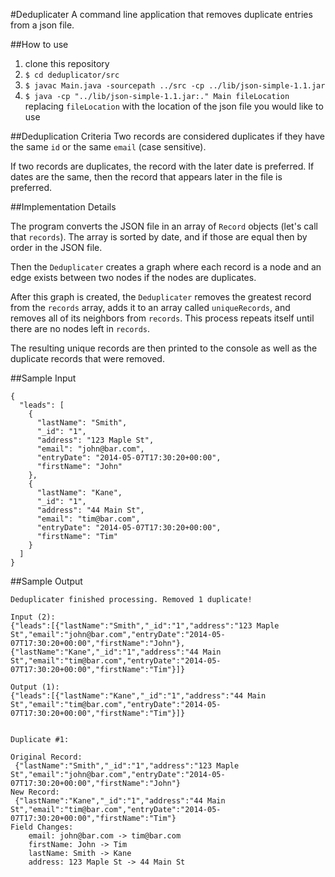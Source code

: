#Deduplicater
A command line application that removes duplicate entries from a json file.

##How to use
1. clone this repository
1. `$ cd deduplicator/src`
1. `$ javac Main.java -sourcepath ../src -cp ../lib/json-simple-1.1.jar`
1. `$ java -cp "../lib/json-simple-1.1.jar:." Main fileLocation` replacing `fileLocation` with the location of the json file you would like to use

##Deduplication Criteria
Two records are considered duplicates if they have the same `id` or the same `email` (case sensitive).

If two records are duplicates, the record with the later date is preferred. If dates are the same, then the record that appears later in the file is preferred.

##Implementation Details

The program converts the JSON file in an array of `Record` objects (let's call that `records`). The array is sorted by date, and if those are equal then by order in the JSON file.

Then the `Deduplicater` creates a graph where each record is a node and an edge exists between two nodes if the nodes are duplicates.

After this graph is created, the `Deduplicater` removes the greatest record from the `records` array, adds it to an array called `uniqueRecords`, and removes all of its neighbors from `records`. This process repeats itself until there are no nodes left in `records`.

The resulting unique records are then printed to the console as well as the duplicate records that were removed.

##Sample Input
```
{
  "leads": [
    {
      "lastName": "Smith",
      "_id": "1",
      "address": "123 Maple St",
      "email": "john@bar.com",
      "entryDate": "2014-05-07T17:30:20+00:00",
      "firstName": "John"
    },
    {
      "lastName": "Kane",
      "_id": "1",
      "address": "44 Main St",
      "email": "tim@bar.com",
      "entryDate": "2014-05-07T17:30:20+00:00",
      "firstName": "Tim"
    }
  ]
}
```

##Sample Output
```
Deduplicater finished processing. Removed 1 duplicate!

Input (2):
{"leads":[{"lastName":"Smith","_id":"1","address":"123 Maple St","email":"john@bar.com","entryDate":"2014-05-07T17:30:20+00:00","firstName":"John"},{"lastName":"Kane","_id":"1","address":"44 Main St","email":"tim@bar.com","entryDate":"2014-05-07T17:30:20+00:00","firstName":"Tim"}]}

Output (1):
{"leads":[{"lastName":"Kane","_id":"1","address":"44 Main St","email":"tim@bar.com","entryDate":"2014-05-07T17:30:20+00:00","firstName":"Tim"}]}


Duplicate #1:

Original Record:
 {"lastName":"Smith","_id":"1","address":"123 Maple St","email":"john@bar.com","entryDate":"2014-05-07T17:30:20+00:00","firstName":"John"}
New Record:
 {"lastName":"Kane","_id":"1","address":"44 Main St","email":"tim@bar.com","entryDate":"2014-05-07T17:30:20+00:00","firstName":"Tim"}
Field Changes:
    email: john@bar.com -> tim@bar.com
    firstName: John -> Tim
    lastName: Smith -> Kane
    address: 123 Maple St -> 44 Main St
```